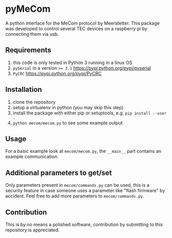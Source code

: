 # pyMeCom
A python interface for the MeCom protocol by Meerstetter.
This package was developed to control several TEC devices on a raspberry pi by connecting them via usb.

## Requirements
1. this code is only tested in Python 3 running in a linux OS
1. `pySerial` in a version `>= 3.1` https://pypi.python.org/pypi/pyserial
1. `PyCRC` https://pypi.python.org/pypi/PyCRC

## Installation
1. clone the repository
1. setup a virtualenv in python (you may skip this step)
1. install the package with either pip or setuptools, e.g. `pip install --user .`
1. `python mecom/mecom.py` to see some example output

## Usage
For a basic example look at `mecom/mecom.py`, the `__main__` part contains an example communication.

## Additional parameters to get/set
Only parameters present in `mecom/commands.py` can be used, this is a security feature in case someone uses a parameter like "flash firmware" by accident.
Feel free to add more parameters to `mecom/commands.py`.

## Contribution
This is by no means a polished software, contribution by submitting to this repository is appreciated.
